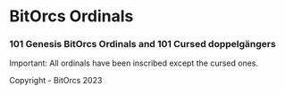 # BitOrcs Ordinals

### 101 Genesis BitOrcs Ordinals and 101 Cursed doppelgängers

Important: All ordinals have been inscribed except the cursed ones.

Copyright - BitOrcs 2023

